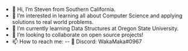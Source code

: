- 👋 Hi, I’m Steven from Southern California.
- 👀 I’m interested in learning all about Computer Science and applying solutions to real world problems.
- 🌱 I’m currently learning Data Structures at Oregon State University.
- 💞️ I’m looking to collaborate on open source projects!
- 📫 How to reach me:
-- 💬 Discord: WakaMaka#0967

<!---
ChocolateTaco/ChocolateTaco is a ✨ special ✨ repository because its `README.md` (this file) appears on your GitHub profile.
You can click the Preview link to take a look at your changes.
--->
